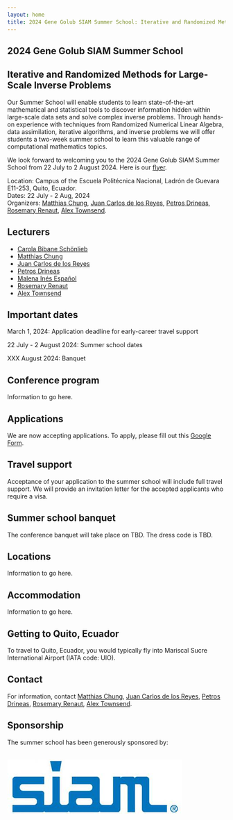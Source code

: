 ```yaml
---
layout: home
title: 2024 Gene Golub SIAM Summer School: Iterative and Randomized Methods for Large-Scale Inverse Problems
---
```


## 2024 Gene Golub SIAM Summer School

## Iterative and Randomized Methods for Large-Scale Inverse Problems

Our Summer School will enable students to learn state-of-the-art mathematical and statistical tools to discover information hidden within large-scale data sets and solve complex inverse problems. Through hands-on experience with techniques from Randomized Numerical Linear Algebra, data assimilation, iterative algorithms, and inverse problems we will offer students a two-week summer school to learn this valuable range of computational mathematics topics. 

We look forward to welcoming you to the 2024 Gene Golub SIAM Summer School from 22 July to 2 August 2024. Here is our <a href="Advertisement.pdf">flyer</a>.
<p>
Location: Campus of the Escuela Politécnica Nacional, Ladrón de Guevara E11-253, Quito, Ecuador. <br/>
Dates: 22 July - 2 Aug, 2024 <br/>
Organizers: <a href="http://www.math.emory.edu/~mchun45/">Matthias Chung</a>, <a href="https://twas.org/directory/de-los-reyes-juan-carlos">Juan Carlos de los Reyes</a>, <a href="https://www.cs.purdue.edu/homes/pdrineas/">Petros Drineas</a>, <a href="https://search.asu.edu/profile/85017">Rosemary Renaut</a>, <a href="https://pi.math.cornell.edu/~ajt/">Alex Townsend</a>.
</p>

## Lecturers

- <a href="https://www.damtp.cam.ac.uk/user/cbs31/Home.html">Carola Bibane Schönlieb</a>
- <a href="http://www.math.emory.edu/~mchun45/">Matthias Chung</a>
- <a href="https://modemat.epn.edu.ec/~jcdelosreyes/">Juan Carlos de los Reyes</a>
- <a href="https://www.cs.purdue.edu/homes/pdrineas/">Petros Drineas</a>
- <a href="https://math.la.asu.edu/~mespanol/">Malena Inés Español</a>
- <a href="https://search.asu.edu/profile/85017">Rosemary Renaut</a>
- <a href="https://pi.math.cornell.edu/~ajt/">Alex Townsend</a>

## Important dates

<p>March 1, 2024: Application deadline for early-career travel support</p>
<p>22 July - 2 August 2024: Summer school dates</p>
<p>XXX August 2024: Banquet</p>

## Conference program

Information to go here. 

## Applications

We are now accepting applications. To apply, please fill out this <a href="https://forms.gle/AER1nCpeKZJoTdbe9">Google Form</a>. 

## Travel support

Acceptance of your application to the summer school will include full travel support. We will provide an invitation letter for the accepted applicants who require a visa.

## Summer school banquet

The conference banquet will take place on TBD. The dress code is TBD. 

## Locations

Information to go here. 

## Accommodation

Information to go here. 

## Getting to Quito, Ecuador

To travel to Quito, Ecuador, you would typically fly into Mariscal Sucre International Airport (IATA code: UIO). 

## Contact

For information, contact <a href="mailto:matthias.chung@emory.edu">Matthias Chung</a>, <a href="mailto:juan.delosreyes@epn.edu.ec">Juan Carlos de los Reyes</a>, <a href="mailto:drineas@gmail.com">Petros Drineas</a>, <a href="mailto:renaut@asu.edu">Rosemary Renaut</a>, <a href="mailto:townsend@cornell.edu">Alex Townsend</a>.

## Sponsorship

<p>The  summer school has been generously sponsored by: </p> <br/>
  <img src="siamlogo.jpeg" alt="SIAM"/>
